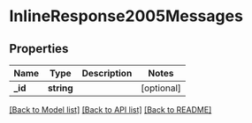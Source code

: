 # InlineResponse2005Messages

## Properties
Name | Type | Description | Notes
------------ | ------------- | ------------- | -------------
**_id** | **string** |  | [optional] 

[[Back to Model list]](../../README.md#documentation-for-models) [[Back to API list]](../../README.md#documentation-for-api-endpoints) [[Back to README]](../../README.md)

